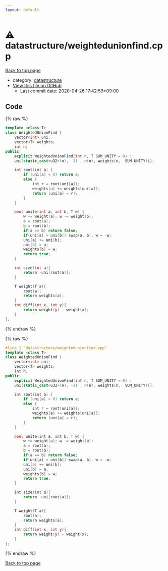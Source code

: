 ```yaml
---
layout: default
---
```


<!-- mathjax config similar to math.stackexchange -->
<script type="text/javascript" async
  src="https://cdnjs.cloudflare.com/ajax/libs/mathjax/2.7.5/MathJax.js?config=TeX-MML-AM_CHTML">
</script>
<script type="text/x-mathjax-config">
  MathJax.Hub.Config({
    TeX: { equationNumbers: { autoNumber: "AMS" }},
    tex2jax: {
      inlineMath: [ ['$','$'] ],
      processEscapes: true
    },
    "HTML-CSS": { matchFontHeight: false },
    displayAlign: "left",
    displayIndent: "2em"
  });
</script>

<script type="text/javascript" src="https://cdnjs.cloudflare.com/ajax/libs/jquery/3.4.1/jquery.min.js"></script>
<script src="https://cdn.jsdelivr.net/npm/jquery-balloon-js@1.1.2/jquery.balloon.min.js" integrity="sha256-ZEYs9VrgAeNuPvs15E39OsyOJaIkXEEt10fzxJ20+2I=" crossorigin="anonymous"></script>
<script type="text/javascript" src="../../assets/js/copy-button.js"></script>
<link rel="stylesheet" href="../../assets/css/copy-button.css" />


# :warning: datastructure/weightedunionfind.cpp

<a href="../../index.html">Back to top page</a>

* category: <a href="../../index.html#8dc87745f885a4cc532acd7b15b8b5fe">datastructure</a>
* <a href="{{ site.github.repository_url }}/blob/master/datastructure/weightedunionfind.cpp">View this file on GitHub</a>
    - Last commit date: 2020-04-26 17:42:59+09:00




## Code

<a id="unbundled"></a>
{% raw %}
```cpp
template <class T>
class WeightedUnionFind {
    vector<int> uni;
    vector<T> weights;
    int n;
public:
    explicit WeightedUnionFind(int n, T SUM_UNITY = 0) :
    uni(static_cast<u32>(n), -1) , n(n), weights(n,  SUM_UNITY){};

    int root(int a) {
        if (uni[a] < 0) return a;
        else {
            int r = root(uni[a]);
            weights[a] += weights[uni[a]];
            return (uni[a] = r);
        }
    }

    bool unite(int a, int b, T w) {
        w += weight(a); w -= weight(b);
        a = root(a);
        b = root(b);
        if(a == b) return false;
        if(uni[a] > uni[b]) swap(a, b), w = -w;
        uni[a] += uni[b];
        uni[b] = a;
        weights[b] = w;
        return true;
    }

    int size(int a){
        return -uni[root(a)];
    }

    T weight(T a){
        root(a);
        return weights[a];
    }
    int diff(int x, int y){
        return weight(y) - weight(x);
    }
};
```
{% endraw %}

<a id="bundled"></a>
{% raw %}
```cpp
#line 1 "datastructure/weightedunionfind.cpp"
template <class T>
class WeightedUnionFind {
    vector<int> uni;
    vector<T> weights;
    int n;
public:
    explicit WeightedUnionFind(int n, T SUM_UNITY = 0) :
    uni(static_cast<u32>(n), -1) , n(n), weights(n,  SUM_UNITY){};

    int root(int a) {
        if (uni[a] < 0) return a;
        else {
            int r = root(uni[a]);
            weights[a] += weights[uni[a]];
            return (uni[a] = r);
        }
    }

    bool unite(int a, int b, T w) {
        w += weight(a); w -= weight(b);
        a = root(a);
        b = root(b);
        if(a == b) return false;
        if(uni[a] > uni[b]) swap(a, b), w = -w;
        uni[a] += uni[b];
        uni[b] = a;
        weights[b] = w;
        return true;
    }

    int size(int a){
        return -uni[root(a)];
    }

    T weight(T a){
        root(a);
        return weights[a];
    }
    int diff(int x, int y){
        return weight(y) - weight(x);
    }
};

```
{% endraw %}

<a href="../../index.html">Back to top page</a>

